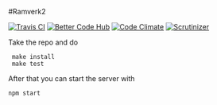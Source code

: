 #Ramverk2

[![Travis CI](https://img.shields.io/travis/KifeKenny/ramverk2.svg)](https://travis-ci.org/KifeKenny/ramverk2)
[![Better Code Hub](https://img.shields.io/badge/BetterCodeHub-7/10-green.svg)](https://bettercodehub.com/results/KifeKenny/ramverk2)
[![Code Climate](https://img.shields.io/codeclimate/github/kabisaict/flow.svg)](https://codeclimate.com/github/KifeKenny/ramverk2)
[![Scrutinizer](https://img.shields.io/scrutinizer/g/filp/whoops.svg)](https://scrutinizer-ci.com/g/KifeKenny/ramverk2/inspections/c6107d7b-722a-4139-8a2c-353c6dafef90)

Take the repo and do
```
 make install
 make test
```

After that you can start the server with
```
npm start
```
